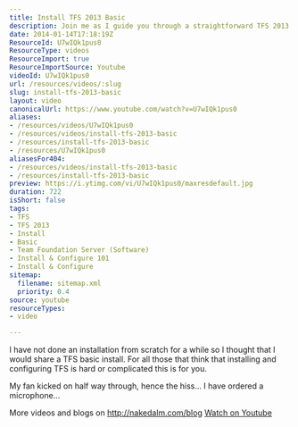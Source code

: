 ```yaml
---
title: Install TFS 2013 Basic
description: Join me as I guide you through a straightforward TFS 2013 installation. Perfect for beginners! Apologies for the fan noise—new mic on the way!
date: 2014-01-14T17:18:19Z
ResourceId: U7wIQk1pus0
ResourceType: videos
ResourceImport: true
ResourceImportSource: Youtube
videoId: U7wIQk1pus0
url: /resources/videos/:slug
slug: install-tfs-2013-basic
layout: video
canonicalUrl: https://www.youtube.com/watch?v=U7wIQk1pus0
aliases:
- /resources/videos/U7wIQk1pus0
- /resources/videos/install-tfs-2013-basic
- /resources/install-tfs-2013-basic
- /resources/U7wIQk1pus0
aliasesFor404:
- /resources/videos/install-tfs-2013-basic
- /resources/install-tfs-2013-basic
preview: https://i.ytimg.com/vi/U7wIQk1pus0/maxresdefault.jpg
duration: 722
isShort: false
tags:
- TFS
- TFS 2013
- Install
- Basic
- Team Foundation Server (Software)
- Install & Configure 101
- Install & Configure
sitemap:
  filename: sitemap.xml
  priority: 0.4
source: youtube
resourceTypes:
- video

---
```

 I have not done an installation from scratch for a while so I thought that I would share a TFS basic install. For all those that think that installing and configuring TFS is hard or complicated this is for you.

My fan kicked on half way through, hence the hiss... I have ordered a microphone...

More videos and blogs on http://nakedalm.com/blog 
 [Watch on Youtube](https://www.youtube.com/watch?v=U7wIQk1pus0)
